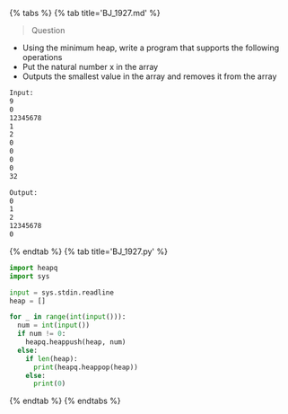 {% tabs %}
{% tab title='BJ_1927.md' %}

> Question

* Using the minimum heap, write a program that supports the following operations
* Put the natural number x in the array
* Outputs the smallest value in the array and removes it from the array

```txt
Input:
9
0
12345678
1
2
0
0
0
0
32

Output:
0
1
2
12345678
0
```

{% endtab %}
{% tab title='BJ_1927.py' %}

```py
import heapq
import sys

input = sys.stdin.readline
heap = []

for _ in range(int(input())):
  num = int(input())
  if num != 0:
    heapq.heappush(heap, num)
  else:
    if len(heap):
      print(heapq.heappop(heap))
    else:
      print(0)
```

{% endtab %}
{% endtabs %}
